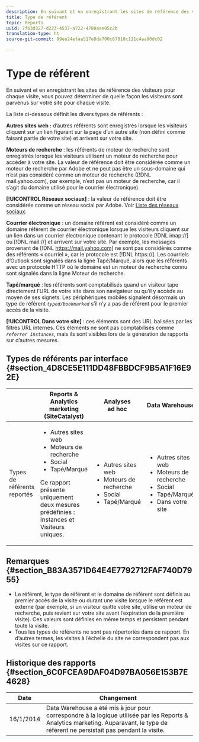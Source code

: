 ```yaml
---
description: En suivant et en enregistrant les sites de référence des visiteurs pour chaque visite, vous pouvez déterminer de quelle façon les visiteurs sont parvenus sur votre site pour chaque visite.
title: Type de référent
topic: Reports
uuid: 7f63d327-d223-4537-a722-4780aae05c2b
translation-type: ht
source-git-commit: 99ee24efaa517e8da700c67818c111c4aa90dc02

---
```



# Type de référent

En suivant et en enregistrant les sites de référence des visiteurs pour chaque visite, vous pouvez déterminer de quelle façon les visiteurs sont parvenus sur votre site pour chaque visite.

La liste ci-dessous définit les divers types de référents :

**Autres sites web :** d’autres référents sont enregistrés lorsque les visiteurs cliquent sur un lien figurant sur la page d’un autre site (non défini comme faisant partie de votre site) et arrivent sur votre site.

**Moteurs de recherche** : les référents de moteur de recherche sont enregistrés lorsque les visiteurs utilisent un moteur de recherche pour accéder à votre site. La valeur de référence doit être considérée comme un moteur de recherche par Adobe et ne peut pas être un sous-domaine qui n’est pas considéré comme un moteur de recherche ([!DNL mail.yahoo.com], par exemple, n’est pas un moteur de recherche, car il s’agit du domaine utilisé pour le courrier électronique).

**[!UICONTROL Réseaux sociaux]** : la valeur de référence doit être considérée comme un réseau social par Adobe. Voir [Liste des réseaux sociaux](https://helpx.adobe.com/fr/analytics/kb/list-social-networks.html).

**Courrier électronique** : un domaine référent est considéré comme un domaine référent de courrier électronique lorsque les visiteurs cliquent sur un lien dans un courrier électronique contenant le protocole [!DNL imap://] ou [!DNL mail://] et arrivent sur votre site. Par exemple, les messages provenant de [!DNL https://mail.yahoo.com] ne sont pas considérés comme des référents « courriel », car le protocole est [!DNL https://]. Les courriels d’Outlook sont signalés dans la ligne Tapé/Marqué, alors que les référents avec un protocole HTTP où le domaine est un moteur de recherche connu sont signalés dans la ligne Moteur de recherche.

**Tapé/marqué** : les référents sont comptabilisés quand un visiteur tape directement l’URL de votre site dans son navigateur ou qu’il y accède au moyen de ses signets. Les périphériques mobiles signalent désormais un type de référent *`typed/bookmarked`* s’il n’y a pas de référent pour le premier accès de la visite.

**[!UICONTROL Dans votre site]** : ces éléments sont des URL balisées par les filtres URL internes. Ces éléments ne sont pas comptabilisés comme *`referrer instances`*, mais ils sont visibles lors de la génération de rapports sur d’autres mesures.

## Types de référents par interface {#section_4D8CE5E111DD48FBBDCF9B5A1F16E92E}

<table id="table_EC7423532C7E44DE97B7FC0321585A2B"> 
 <thead> 
  <tr> 
   <th colname="col1" class="entry"> </th> 
   <th colname="col2" class="entry"> Reports &amp; Analytics marketing (SiteCatalyst) </th> 
   <th colname="col3" class="entry"> Analyses ad hoc </th> 
   <th colname="col4" class="entry"> Data Warehouse </th> 
  </tr>
 </thead>
 <tbody> 
  <tr> 
   <td colname="col1"> Types de référents reportés </td> 
   <td colname="col2"> 
    <ul id="ul_EFC8E81EC6DF4CC2AC0E290244FD5859"> 
     <li id="li_686FCAEB04054B9F8A7D2434E8C49F04">Autres sites web </li> 
     <li id="li_C232868230AA4A54958B524F3D8FDA35"> Moteurs de recherche </li> 
     <li id="li_A89BFD0468F74ED7822F64BE4A7332AE"> Social </li> 
     <li id="li_C824E6F7F6E748DD827A95B105ADBADD"> Tapé/Marqué </li> 
    </ul> <p> Ce rapport présente uniquement deux mesures prédéfinies : Instances et Visiteurs uniques. </p> </td> 
   <td colname="col3"> 
    <ul id="ul_FD81EB3C1BD949A39C5A9E9688D25271"> 
     <li id="li_6099E7E03F3843D484808258A332BBE9">Autres sites web </li> 
     <li id="li_5AABC02DA7964D578BF8404DA819245D"> Moteurs de recherche </li> 
     <li id="li_B18907AC7FA1429A893B57634EB7DC6F"> Social </li> 
     <li id="li_7674B67897994E1FA99BCD9B604BCB6E"> Tapé/Marqué </li> 
    </ul> </td> 
   <td colname="col4"> 
    <ul id="ul_C37ADBEC31D04295BF5CDEA25DB5191A"> 
     <li id="li_81A642C96C674669BA00B2DACA534B8A">Autres sites web </li> 
     <li id="li_29B9DA9F2AAD46A69886D34D5E6E43D4"> Moteurs de recherche </li> 
     <li id="li_E381EEF111F248F99EE39600D616B7C2"> Social </li> 
     <li id="li_596377F4D3C248BEA5191EE2985A2B13"> Tapé/Marqué </li> 
     <li id="li_A7A72D3D6B9A4CCFB43EDA77ABFDEDBC"> Dans votre site </li> 
    </ul> </td> 
  </tr> 
 </tbody> 
</table>

## Remarques {#section_B83A3571D64E4E7792712FAF740D7955}

* Le référent, le type de référent et le domaine de référent sont définis au premier accès de la visite ou durant une visite lorsque le référent est externe (par exemple, si un visiteur quitte votre site, utilise un moteur de recherche, puis revient sur votre site avant l’expiration de la première visite). Ces valeurs sont définies en même temps et persistent pendant toute la visite.
* Tous les types de référents ne sont pas répertoriés dans ce rapport. En d’autres termes, les visites à l’échelle du site ne correspondent pas aux visites sur ce rapport.

## Historique des rapports  {#section_6C0FCEA9DAF04D97BA056E153B7E4628}

| Date | Changement |
|---|---|
| 16/1/2014 | Data Warehouse a été mis à jour pour correspondre à la logique utilisée par les Reports &amp; Analytics marketing. Auparavant, le type de référent ne persistait pas pendant la visite. |

